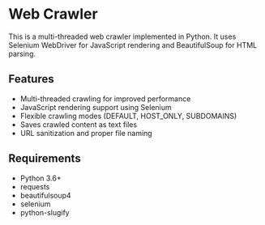 # Web Crawler

This is a multi-threaded web crawler implemented in Python. It uses Selenium WebDriver for JavaScript rendering and BeautifulSoup for HTML parsing.

## Features

- Multi-threaded crawling for improved performance
- JavaScript rendering support using Selenium
- Flexible crawling modes (DEFAULT, HOST_ONLY, SUBDOMAINS)
- Saves crawled content as text files
- URL sanitization and proper file naming

## Requirements

- Python 3.6+
- requests
- beautifulsoup4
- selenium
- python-slugify
